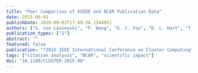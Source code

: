 ```yaml
---
title: "Peer Comparison of XSEDE and NCAR Publication Data"
date: 2015-09-01
publishDate: 2019-09-03T17:49:36.154495Z
authors: ["G. von Laszewski", "F. Wang", "G. C. Fox", "D. L. Hart", "T. R. Furlani", "R. L. DeLeon", "S. M. Gallo"]
publication_types: ["1"]
abstract: ""
featured: false
publication: "*2015 IEEE International Conference on Cluster Computing*"
tags: ["citation analysis", "NCAR", "scientific impact"]
doi: "10.1109/CLUSTER.2015.98"
---
```


